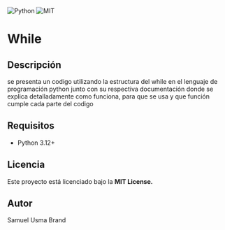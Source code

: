![Python](https://img.shields.io/badge/Python-3.12-blue)
![MIT](https://img.shields.io/badge/MIT-License-blue)

# While

## Descripción

se presenta un codigo utilizando la estructura del while en el lenguaje de programación python junto con su respectiva documentación donde se explica detalladamente como funciona, para que se usa y que función cumple cada parte del codigo 

## Requisitos

- Python 3.12+

## Licencia

Este proyecto está licenciado bajo la **MIT License.**

## Autor
Samuel Usma Brand

